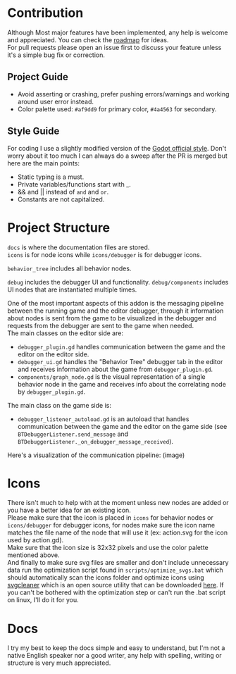 # Contribution
Although Most major features have been implemented, any help is welcome and appreciated. You can check the [roadmap](roadmap.md) for ideas.\
For pull requests please open an issue first to discuss your feature unless it's a simple bug fix or correction.

## Project Guide
- Avoid asserting or crashing, prefer pushing errors/warnings and working around user error instead.
- Color palette used: `#af9dd9` for primary color, `#4a4563` for secondary.

## Style Guide
For coding I use a slightly modified version of the [Godot official style](https://docs.godotengine.org/en/stable/tutorials/scripting/gdscript/gdscript_styleguide.html#doc-gdscript-styleguide). Don't worry about it too much I can always do a sweep after the PR is merged but here are the main points:
- Static typing is a must.
- Private variables/functions start with _.
- && and || instead of `and` and `or`.
- Constants are not capitalized.

# Project Structure
`docs` is where the documentation files are stored.\
`icons` is for node icons while `icons/debugger` is for debugger icons.

`behavior_tree` includes all behavior nodes.

`debug` includes the debugger UI and functionality. `debug/components` includes UI nodes that are instantiated multiple times.

One of the most important aspects of this addon is the messaging pipeline between the running game and the editor debugger, through it information about nodes is sent from the game to be visualized in the debugger and requests from the debugger are sent to the game when needed.\
The main classes on the editor side are:
- `debugger_plugin.gd` handles communication between the game and the editor on the editor side.
- `debugger_ui.gd` handles the "Behavior Tree" debugger tab in the editor and receives information about the game from `debugger_plugin.gd`.
- `components/graph_node.gd` is the visual representation of a single behavior node in the game and receives info about the correlating node by `debugger_plugin.gd`.

The main class on the game side is:
- `debugger_listener_autoload.gd` is an autoload that handles communication between the game and the editor on the game side (see `BTDebuggerListener.send_message` and `BTDebuggerListener._on_debugger_message_received`).

Here's a visualization of the communication pipeline:
(image)

# Icons
There isn't much to help with at the moment unless new nodes are added or you have a better idea for an existing icon.\
Please make sure that the icon is placed in `icons` for behavior nodes or `icons/debugger` for debugger icons, for nodes make sure the icon name matches the file name of the node that will use it (ex: action.svg for the icon used by action.gd).\
Make sure that the icon size is 32x32 pixels and use the color palette mentioned above.\
And finally to make sure svg files are smaller and don't include unnecessary data run the optimization script found in `scripts/optimize_svgs.bat` which should automatically scan the icons folder and optimize icons using [svgcleaner](https://docs.godotengine.org/en/4.2/contributing/development/editor/creating_icons.html#icon-optimization) which is an open source utility that can be downloaded [here](https://github.com/RazrFalcon/svgcleaner/releases). If you can't be bothered with the optimization step or can't run the .bat script on linux, I'll do it for you.

# Docs
I try my best to keep the docs simple and easy to understand, but I'm not a native English speaker nor a good writer, any help with spelling, writing or structure is very much appreciated.